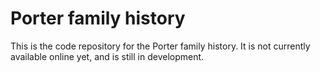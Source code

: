 # Porter family history

This is the code repository for the Porter family history. It is not currently available online yet, and is still in development.